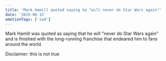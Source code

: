 ```yaml
---
title: 'Mark Hamill quoted saying he "will never do Star Wars again"'
date: '2019-06-15'
emotionTags: ['sad']
---
```


Mark Hamill was quoted as saying that he will "never do Star Wars again" and is finished with the long-running franchise that endeared him to fans around the world.

Disclaimer: this is not true
